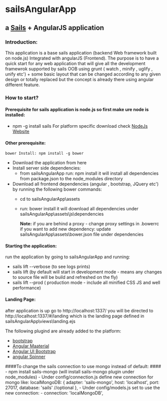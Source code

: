 # sailsAngularApp

## a [Sails](http://sailsjs.org) + AngularJS application

### Introduction:
This application is a base sails application (backend Web framework built on node.js) Integrated with angularJS (Frontend).
The purpose is to have a quick start for any web application that will give all the development framewrok supported by sails OOB using grunt ( watch , minify , uglify , unify etc') + some basic layout that can be changed according to any given design or totally replaced but the concept is already there using angular different feature.

### How to start?
#### Prerequisite for sails application is node.js so first make ure node is installed:
 - npm -g install sails
   For platform specific download check [NodeJs Website](https://nodejs.org/en/)
#### Other prerequisite:
	bower Install: npm install -g bower

 - Download the application from here
 - Install server side dependencies:
 	- from sailsAngularApp run: npm install
 	  it will install all dependencies from package.json to the node_modules directory
 - Download all frontend dependencies (angular , bootstrap, JQuery etc') by running the following bower commands:
 	- cd to sailsAngularApp\assets
 	- run: bower install
 	  it will download all dependencies under sailsAngularApp\assets\js\dependencies

 	  **Note:** if you are behind a proxy - change proxy settings in .bowerrc
 	  		if you want to add new dependency: update sailsAngularApp\assets\bower.json file under dependencies

#### Starting the application:
run the application by going to sailsAngularApp and running:
 - sails lift --verbose (to see logs prints)
 - sails lift (by default will start in development mode - means any changes to source file will be build and refreshed on the fly)
 - sails lift --prod ( production mode  - include all minified CSS JS and well performance)

#### Landing Page:
after application is up go to http://localhost:1337/ you will be directed to http://localhost:1337/#/landing which is the landing page defined in sailsAngularApp\views\landing.ejs


The following plugind are already added to the platform:
- [bootstrap](http://getbootstrap.com/)
- [Angular Maaterial](https://material.angularjs.org/latest/demo/slider)
- [Angular UI Bootstrap](http://angular-ui.github.io/bootstrap/)
- [angular Spinner](https://github.com/urish/angular-spinner)

####To change the sails connection to use mongo instead of default: ####
	- npm install sails-mongo  (will install sails-mongo plugin under node_modules)
	- Under config/connection.js define new connection for mongo like:
	 localMongoDB: {
	     adapter: 'sails-mongo',
	     host: 'localhost',
	     port: 27017,
	     database: 'sails' //optional
	   },
	- Under config/models.js set to use the new connection: 
		- connection: 'localMongoDB',

